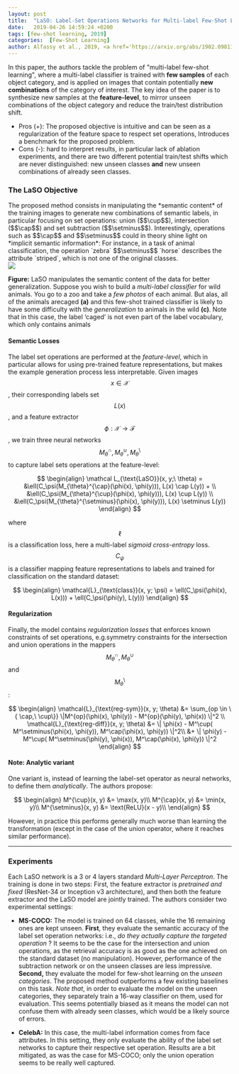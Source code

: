 ```yaml
---
layout: post
title:  "LaSO: Label-Set Operations Networks for Multi-label Few-Shot Learning"
date:   2019-04-26 14:59:24 +0200
tags: [few-shot learning, 2019]
categories:  [Few-Shot Learning]
author: Alfassy et al., 2019, <a href='https://arxiv.org/abs/1902.09811' target='_blank'>[link]</a>
---
```




<div class="summary">
In this paper, the authors tackle the problem of "multi-label few-shot learning", where a multi-label classifier is trained with <b>few samples</b> of each object category, and is applied on images that contain potentially <b>new combinations</b> of the category of interest. The key idea of the paper is to synthesize new samples at the <b>feature-level</b>, to mirror unseen combinations of the object category and reduce the train/test distribution shift.
<ul>
<li><span class="procons">Pros (+):</span> The proposed objective is intuitive and can be seen as a regularization of the feature space to respect set operations, Introduces a benchmark for the proposed problem.</li>
<li><span class="procons">Cons (-):</span> hard to interpret results, in particular lack of ablation experiments, and there are two different potential train/test shifts which are never distinguished: new unseen classes <b>and</b> new unseen combinations of already seen classes.</li>
</ul>
</div>


<h3 class="section proposed"> The LaSO Objective</h3>
The proposed method consists in manipulating the *semantic content* of the training images to generate new combinations of semantic labels, in particular focusing on set operations: union ($$\cup$$), intersection ($$\cap$$) and set subtraction ($$\setminus$$). Interestingly, operations such as $$\cap$$ and $$\setminus$$ could in theory shine light on *implicit semantic information*: For instance, in a task of animal classification, the operation `zebra` $$\setminus$$ `horse` describes the attribute `striped`, which is not one of the original classes.


<div class="figure">
<img src="{{ site.baseurl }}/images/posts/laso.png">
<p><b>Figure:</b>  LaSO manipulates the semantic content of the data for better generalization. Suppose you wish to build a <i>multi-label classifier</i> for wild animals. You go to a zoo and take a <i>few photos</i> of each animal. But alas, all of the animals arecaged <b>(a)</b> and this few-shot trained classifier is likely to have some difficulty with the <i>generalization</i> to animals in the wild <b>(c)</b>. Note that in this case, the label ‘caged’ is not even part of the label vocabulary, which only contains animals</p>
</div>


#### Semantic Losses
The label set operations are performed at the *feature-level*, which in particular allows for using pre-trained feature representations, but makes the example generation process less interpretable. Given images $$x \in \mathcal X$$, their corresponding labels set $$L(x)$$, and a feature extractor $$\phi: \mathcal X \rightarrow \mathcal F$$, we train three neural networks $$M_{\theta}^{\cap}, M_{\theta}^{\cup}, M_{\theta}^{\setminus}$$ to capture label sets operations at the feature-level:

$$
\begin{align}
\mathcal L_{\text{LaSO}}(x, y;\ \theta) = &\ell(C_\psi(M_{\theta}^{\cap}(\phi(x), \phi(y))), L(x) \cap L(y)) + \\
&\ell(C_\psi(M_{\theta}^{\cup}(\phi(x), \phi(y))), L(x) \cup L(y)) \\
&\ell(C_\psi(M_{\theta}^{\setminus}(\phi(x), \phi(y))), L(x) \setminus L(y))
\end{align}
$$

where $$\ell$$ is a classification loss, here a multi-label *sigmoid cross-entropy* loss. $$C_\psi$$ is  a classifier mapping feature representations to labels and trained for classification on the standard dataset:

$$
\begin{align}
\mathcal{L}_{\text{class}}(x, y; \psi) = \ell(C_\psi(\phi(x), L(x))) + \ell(C_\psi(\phi(y), L(y)))
\end{align}
$$


#### Regularization
Finally, the model contains *regularization losses* that enforces known constraints of set operations, e.g.symmetry constraints for the intersection and union operations in the mappers $$M_\theta^\cap, M_\theta^\cup$$ and $$M_\theta^\setminus$$:

$$
\begin{align}
\mathcal{L}_{\text{reg-sym}}(x, y; \theta) &= \sum_{op \in \{ \cap,\ \cup\}} \|M^{op}(\phi(x), \phi(y)) - M^{op}(\phi(y), \phi(x)) \|^2 \\
\mathcal{L}_{\text{reg-diff}}(x, y; \theta) &= \| \phi(x) - M^\cup( M^\setminus(\phi(x), \phi(y)), M^\cap(\phi(x), \phi(y)) \|^2\\
 &+ \| \phi(y) - M^\cup( M^\setminus(\phi(y), \phi(x)), M^\cap(\phi(x), \phi(y)) \|^2
\end{align}
$$


#### Note: Analytic variant
One variant is, instead of learning the label-set operator as neural networks, to define them *analytically*. The authors propose:

$$
\begin{align}
M^{\cup}(x, y) &= \max(x, y)\\
M^{\cap}(x, y) &= \min(x, y)\\
M^{\setminus}(x, y) &= \text{ReLU}(x - y)\\
\end{align}
$$

However, in practice this performs generally much worse than learning the transformation (except in the case of the union operator, where it reaches similar performance).

---

<h3 class="section experiments"> Experiments </h3>

Each LaSO network is a 3 or 4 layers standard *Multi-Layer Perceptron*. The training is done in two steps: First, the feature extractor is  *pretrained and fixed* (ResNet-34 or Inception v3 architecture), and then both the feature extractor and the LaSO model are jointly trained. The authors consider two experimental settings:

  * **MS-COCO:** The model is trained on 64 classes, while the 16 remaining ones are kept unseen. **First**, they evaluate the semantic accuracy of the label set operation networks: i.e., *do they actually capture the targeted operation* ? It seems to be the case for the intersection and union operations, as the retrieval accuracy is as good as the one achieved on the standard dataset (no manipulation). However, performance of the subtraction network or on the unseen classes are less impressive. **Second,** they evaluate the model for few-shot learning on the *unseen categories*. The proposed method outperforms a few existing baselines on this task. *Note that*, in order to evaluate the model on the unseen categories, they separately train a 16-way classifier on them, used for evaluation. This seems potentially biased as it means the model can not confuse them with already seen classes, which would be a likely source of errors.
  
  
  * **CelebA:** In this case, the multi-label information comes from face attributes. In this setting, they only evaluate the ability of the label set networks to capture their respective set operation. Results are a bit mitigated, as was the case for MS-COCO; only the union operation seems to be really well captured.

